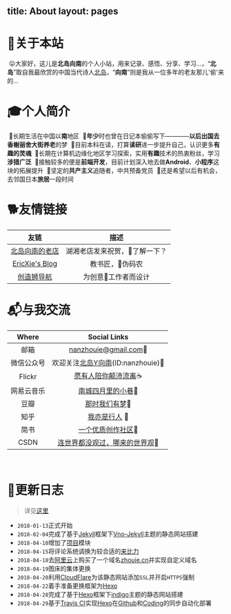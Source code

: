 title: About
layout: pages
---

# 🗽关于本站

&nbsp;😛大家好，这儿是**北岛向南**的个人小站，用来记录、感悟、分享、学习...，“**北岛**”取自我最欣赏的中国当代诗人[北岛](https://zh.wikipedia.org/wiki/%E5%8C%97%E5%B2%9B_(%E8%AF%97%E4%BA%BA))，“**向南**”则是我从一位多年的老友那儿'偷'来的...


# 🎓个人简介

&nbsp;🔹长期生活在中国以**南**地区
&nbsp;🔹**年少**时也曾在日记本偷偷写下————**以后出国去香榭丽舍大街养老**的梦
&nbsp;🔹目前本科在读，打算**读研**进一步提升自己，认识更多**有趣的灵魂**
&nbsp;🔹长期在计算机边缘化地区学习探索，实用**有趣**技术的热衷粉丝，学习**涉猎广泛**
&nbsp;🔹接触较多的便是**前端开发**，目前计划深入地去做**Android**、**小程序**这块的拓展提升
&nbsp;🔹坚定的**共产主义**追随者，中共预备党员
&nbsp;🔹还是希望以后有机会，去邻国日本**旅居**一段时间


# 🐕友情链接

| 	友链 	| 	描述 	|
|	:--:	|	:--:	|
| [北岛向南的老店](https://javef.github.io/)	 | 湖湘老店发来祝贺，🔞了解一下？ |
| [EricXie's Blog](http://ericxie.coding.me/)| 教书匠，👨伪码农 |
| [创造狮导航](http://chuangzaoshi.com/)		 | 为创意🎨工作者而设计 |


# 📬与我交流

| Where | Social Links |
| :--:			| :--:|
| 邮箱	 		| <nanzhouie@gmail.com>🍦 |
| 微信公众号		| 欢迎关注[北岛Y向南](http://img.my.csdn.net/uploads/201804/08/1523153885_1616.jpg)(ID:nanzhouie)🍟 |
| Flickr 		| [愿有人陪你颠沛流离](https://www.flickr.com/photos/nanzhouie/)☕ |
| 网易云音乐 	| [南城四月里的小巷](http://music.163.com/#/user/home?id=426481614)🍩 |
| 豆瓣			| [那时我们有梦](https://www.douban.com/people/jave_f/)🍰 |
| 知乎			| [我亦是行人](https://www.zhihu.com/people/jave_f/activities) 🍇|
| 简书 			| [一个优质创作社区](https://www.jianshu.com/u/003b6aa1939d)🍒 |
| CSDN			| [连世界都没观过，哪来的世界观](https://blog.csdn.net/jave_f)🍔 |

​
# 📝更新日志

> 详见[这里](https://zhouie.coding.me/posts/2018042721/)

* `2018-01-13`正式开始
* `2018-02-04`完成了基于[Jekyll](https://www.jekyll.com.cn/)框架下[Vno-Jekyll](https://github.com/onevcat/vno-jekyll)主题的静态网站搭建
* `2018-04-10`增加了[项目](https://javef.github.io/project)模块
* `2018-04-15`将评论系统调换为较合适的[来比力](https://livere.com/)
* `2018-04-18`去[阿里云](https://cn.aliyun.com/)上购买了一个域名[zhouie.cn](https://zhouie.cn/)并实现自定义域名
* `2018-04-19`图床的集体更换
* `2018-04-20`利用[CloudFlare](https://www.cloudflare.com/)为该静态网站添加`SSL`并开启`HTTPS`强制
* `2018-04-22`着手准备更换框架为[Hexo](https://hexo.io/zh-cn/)
* `2018-04-28`完成了基于[Hexo](https://hexo.io/zh-cn/)框架下[indigo](https://github.com/yscoder/hexo-theme-indigo)主题的静态网站搭建
* `2018-04-29`基于[Travis CI](https://www.travis-ci.org/)实现[Hexo](https://hexo.io/zh-cn/)在[Github](https://github.com/)和[Coding](https://coding.net/)的同步自动化部署